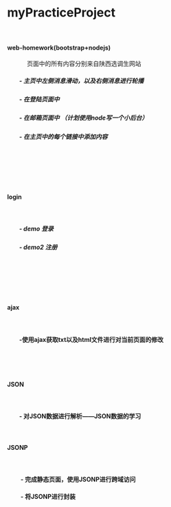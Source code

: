 # myPracticeProject
&emsp;

#### web-homework(bootstrap+nodejs)
&emsp;
&emsp;&emsp;页面中的所有内容分别来自陕西选调生网站

##### &emsp;&emsp;- 主页中左侧消息滑动，以及右侧消息进行轮播

##### &emsp;&emsp;- 在登陆页面中

##### &emsp;&emsp;- 在邮箱页面中 （计划使用node写一个小后台）

##### &emsp;&emsp;- 在主页中的每个链接中添加内容

&emsp;&emsp;

&emsp;&emsp;

&emsp;&emsp;


#### login

&emsp;&emsp;

##### &emsp;&emsp;- demo   登录

##### &emsp;&emsp;- demo2  注册

&emsp;&emsp;

&emsp;&emsp;

&emsp;&emsp;

#### ajax

&emsp;&emsp;

#### &emsp;&emsp;-使用ajax获取txt以及html文件进行对当前页面的修改

&emsp;&emsp;

&emsp;&emsp;

#### JSON

&emsp;&emsp;

#### &emsp;&emsp;- 对JSON数据进行解析——JSON数据的学习

&emsp;&emsp;



#### JSONP

&emsp;&emsp;

#### &emsp;&emsp; - 完成静态页面，使用JSONP进行跨域访问
#### &emsp;&emsp; - 将JSONP进行封装